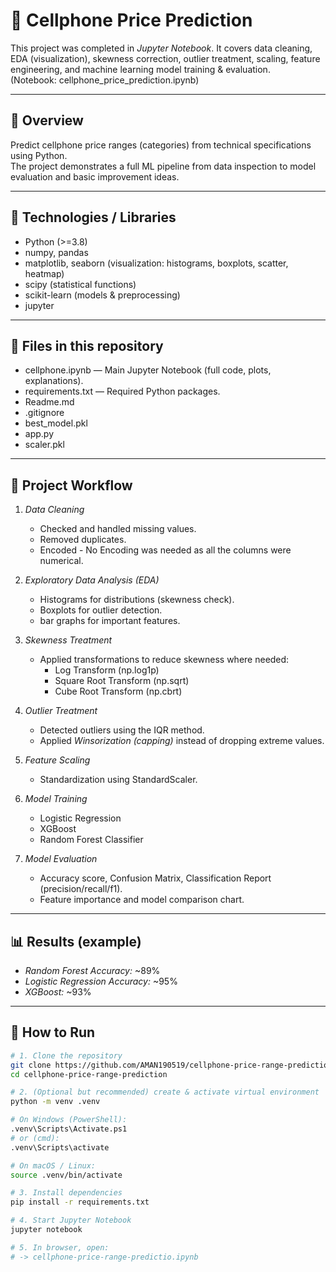 # 📱 Cellphone Price Prediction

This project was completed in *Jupyter Notebook*. It covers data cleaning, EDA (visualization), skewness correction, outlier treatment, scaling, feature engineering, and machine learning model training & evaluation.  
(Notebook: cellphone_price_prediction.ipynb)

---

## 📌 Overview
Predict cellphone price ranges (categories) from technical specifications using Python.  
The project demonstrates a full ML pipeline from data inspection to model evaluation and basic improvement ideas.

---

## 🔧 Technologies / Libraries
- Python (>=3.8)  
- numpy, pandas  
- matplotlib, seaborn (visualization: histograms, boxplots, scatter, heatmap)  
- scipy (statistical functions)  
- scikit-learn (models & preprocessing)  
- jupyter

---

## 📂 Files in this repository
- cellphone.ipynb — Main Jupyter Notebook (full code, plots, explanations).  
- requirements.txt — Required Python packages.
- Readme.md
- .gitignore
- best_model.pkl
- app.py
- scaler.pkl
   
  

---

## 🧭 Project Workflow
1. *Data Cleaning*
   - Checked and handled missing values.  
   - Removed duplicates.  
   - Encoded - No Encoding was needed as all the columns were numerical.

2. *Exploratory Data Analysis (EDA)*
   - Histograms for distributions (skewness check).  
   - Boxplots for outlier detection.  
   - bar graphs for important features.

3. *Skewness Treatment*
   - Applied transformations to reduce skewness where needed:  
     - Log Transform (np.log1p)  
     - Square Root Transform (np.sqrt)  
     - Cube Root Transform (np.cbrt)  

4. *Outlier Treatment*
   - Detected outliers using the IQR method.  
   - Applied *Winsorization (capping)* instead of dropping extreme values.

5. *Feature Scaling*
   - Standardization using StandardScaler.  

6. *Model Training*
   - Logistic Regression  
   - XGBoost  
   - Random Forest Classifier  

7. *Model Evaluation*
   - Accuracy score, Confusion Matrix, Classification Report (precision/recall/f1).  
   - Feature importance and model comparison chart.

---

## 📊 Results (example)
- *Random Forest Accuracy:* ~89%  
- *Logistic Regression Accuracy:* ~95%  
- *XGBoost:* ~93%  

---

## 🚀 How to Run

```bash
# 1. Clone the repository
git clone https://github.com/AMAN190519/cellphone-price-range-prediction.git
cd cellphone-price-range-prediction

# 2. (Optional but recommended) create & activate virtual environment
python -m venv .venv

# On Windows (PowerShell):
.venv\Scripts\Activate.ps1
# or (cmd):
.venv\Scripts\activate

# On macOS / Linux:
source .venv/bin/activate

# 3. Install dependencies
pip install -r requirements.txt

# 4. Start Jupyter Notebook
jupyter notebook

# 5. In browser, open:
# -> cellphone-price-range-predictio.ipynb
